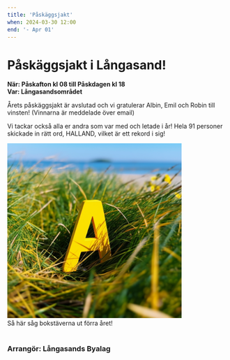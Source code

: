 ```yaml
---
title: 'Påskäggsjakt'
when: 2024-03-30 12:00
end: '- Apr 01'
---
```

# Påskäggsjakt i Långasand!

<strong>När: Påskafton kl 08 till Påskdagen kl 18</strong><br>
<strong>Var: Långasandsområdet</strong>

Årets påskäggsjakt är avslutad och vi gratulerar Albin, Emil och Robin till vinsten! (Vinnarna är meddelade över email)

Vi tackar också alla er andra som var med och letade i år! Hela 91 personer skickade in rätt ord, HALLAND, vilket är ett rekord i sig!


<div class="full-width center">
    <img width="400" src="/assets/images/a_yellow_colored_plastic_letter_A_hidden_in_the_grass.png"/>
</div>
<div class="center">
    <span>Så här såg bokstäverna ut förra året!</span>
</div>

<br>

### Arrangör: Långasands Byalag
